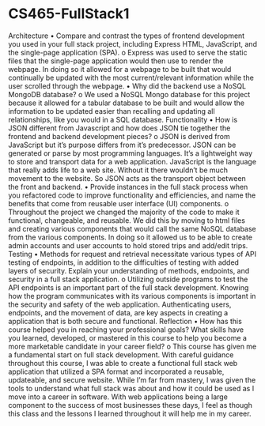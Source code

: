 # CS465-FullStack1
Architecture
•	Compare and contrast the types of frontend development you used in your full stack project, including Express HTML, JavaScript, and the single-page application (SPA).
o	Express was used to serve the static files that the single-page application would then use to render the webpage.  In doing so it allowed for a webpage to be built that would continually be updated with the most current/relevant information while the user scrolled through the webpage.
•	Why did the backend use a NoSQL MongoDB database?
o	We used a NoSQL Mongo database for this project because it allowed for a tabular database to be built and would allow the information to be updated easier than recalling and updating all relationships, like you would in a SQL database.
Functionality
•	How is JSON different from Javascript and how does JSON tie together the frontend and backend development pieces?
o	JSON is derived from JavaScript but it’s purpose differs from it’s predecessor.  JSON can be generated or parse by most programming languages.  It’s a lightweight way to store and transport data for a web application.  JavaScript is the language that really adds life to a web site.  Without it there wouldn’t be much movement to the website.  So JSON acts as the transport object between the front and backend.
•	Provide instances in the full stack process when you refactored code to improve functionality and efficiencies, and name the benefits that come from reusable user interface (UI) components.
o	Throughout the project we changed the majority of the code to make it functional, changeable, and reusable.  We did this by moving to html files and creating various components that would call the same NoSQL database from the various components.  In doing so it allowed us to be able to create admin accounts and user accounts to hold stored trips and add/edit trips.
Testing
•	Methods for request and retrieval necessitate various types of API testing of endpoints, in addition to the difficulties of testing with added layers of security. Explain your understanding of methods, endpoints, and security in a full stack application.
o	Utilizing outside programs to test the API endpoints is an important part of the full stack development.  Knowing how the program communicates with its various components is important in the security and safety of the web application.  Authenticating users, endpoints, and the movement of data, are key aspects in creating a application that is both secure and functional. 
Reflection
•	How has this course helped you in reaching your professional goals? What skills have you learned, developed, or mastered in this course to help you become a more marketable candidate in your career field?
o	This course has given me a fundamental start on full stack development.  With careful guidance throughout this course, I was able to create a functional full stack web application that utilized a SPA format and incorporated a reusable, updateable, and secure website.  While I’m far from mastery, I was given the tools to understand what full stack was about and how it could be used as I move into a career in software.  With web applications being a large component to the success of most businesses these days, I feel as though this class and the lessons I learned throughout it will help me in my career.

